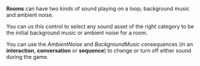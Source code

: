 **Rooms** can have two kinds of sound playing on a loop; background music and ambient noise.

You can us this control to select any sound asset of the right category to be the initial background music or ambient noise for a room.

You can use the *AmbientNoise* and *BackgroundMusic* consequences (in an **interaction**, **conversation** or **sequence**) to change or turn off either sound during the game.
